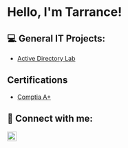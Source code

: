 <h1>Hello, I'm Tarrance!</h1>

<h2> 💻 General IT Projects:</h2>

  - [Active Directory Lab](https://github.com/joshmadakor1/Algorithms-Practice)

<h2>Certifications</h2>

- [Comptia A+](https://www.youtube.com/watch?v=a83ASGn_V_s)

<h2> 🤳 Connect with me:</h2>

[<img align="left" alt="JoshMadakor | LinkedIn" width="22px" src="https://cdn.jsdelivr.net/npm/simple-icons@v3/icons/linkedin.svg" />][linkedin]

[linkedin]: https://www.linkedin.com/in/tarrance-bethea/
